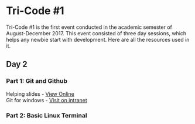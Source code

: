 # Tri-Code #1

Tri-Code #1 is the first event conducted in the academic semester of August-December 2017. This event consisted of three day sessions, which helps any newbie start with development. Here are all the resources used in it.

## Day 2
### Part 1: Git and Github

Helping slides - [View Online](http://slides.com/harshitbudhraja/github-sfd#/)<br/>
Git for windows - [Visit on intranet](http://192.168.43.157/dev/tricode/)

### Part 2: Basic Linux Terminal

